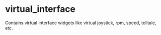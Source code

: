 # virtual_interface
Contains virtual interface widgets like virtual joystick, rpm, speed, telltale, etc.
